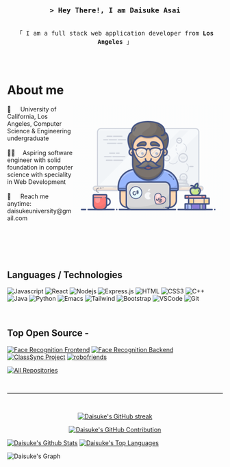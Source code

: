 <!--
<h2 align="center">
  Welcome to Al Siam World!
  <img src="https://media.giphy.com/media/hvRJCLFzcasrR4ia7z/giphy.gif" width="28">
</h2>
-->

<!--
<p align="center">
  <a href="https://github.com/alsiam"><img src="https://readme-typing-svg.herokuapp.com/?lines=Self%20Taught%20Programmer;Front%20End%20Developer;1.5%2B%20years%20of%20coding%20experience;Always%20learning%20new%20things&center=true&width=380&height=45"></a>
</p>

 -->


<!-- Intro  -->
<h3 align="center">
        <samp>&gt; Hey There!, I am Daisuke Asai</samp>
</h3>


<p align="center"> 
  <samp>
    <br>
    「 I am a full stack web application developer from <b>Los Angeles</b> 」
    <br>
    <br>
  </samp>
</p>

<br />

<!-- About Section -->
 # About me
 
<p>
 <img align="right" width="350" src="/assets/programmer.gif" alt="Coding gif" />
 🏫 &emsp; University of California, Los Angeles, Computer Science & Engineering undergraduate <br/><br/>
 👨‍💻&emsp; Aspiring software engineer with solid foundation in computer science with speciality in Web Development<br/><br/>
 📧 &emsp; Reach me anytime: daisukeuniversity@gmail.com<br/><br/>

</p>

<br/>
<br/>
<br/>

## Languages / Technologies

![Javascript](https://img.shields.io/badge/Javascript-F0DB4F?style=for-the-badge&labelColor=black&logo=javascript&logoColor=F0DB4F)
![React](https://img.shields.io/badge/-React-61DBFB?style=for-the-badge&labelColor=black&logo=react&logoColor=61DBFB)
![Nodejs](https://img.shields.io/badge/Nodejs-3C873A?style=for-the-badge&labelColor=black&logo=node.js&logoColor=3C873A)
![Express.js](https://img.shields.io/badge/Express.js-000000?style=for-the-badge&logo=express&logoColor=white)
![HTML](https://img.shields.io/badge/HTML5-E34F26?style=for-the-badge&logo=html5&logoColor=white)
![CSS3](https://img.shields.io/badge/CSS3-1572B6?style=for-the-badge&logo=css3&logoColor=white)
![C++](https://img.shields.io/badge/C%2B%2B-00599C?style=for-the-badge&logo=c%2B%2B&logoColor=white)
![Java](https://img.shields.io/badge/Java-ED8B00?style=for-the-badge&logo=openjdk&logoColor=white)
![Python](https://img.shields.io/badge/Python-FFD43B?style=for-the-badge&logo=python&logoColor=blue)
![Emacs](https://img.shields.io/badge/Emacs-%237F5AB6.svg?&style=for-the-badge&logo=gnu-emacs&logoColor=white)
![Tailwind](https://img.shields.io/badge/Tailwind_CSS-092749?style=for-the-badge&logo=tailwindcss&logoColor=06B6D4&labelColor=000000)
![Bootstrap](https://img.shields.io/badge/Bootstrap-563D7C?style=for-the-badge&logo=bootstrap&logoColor=white)
![VSCode](https://img.shields.io/badge/Visual_Studio-0078d7?style=for-the-badge&logo=visual%20studio&logoColor=white)
![Git](https://img.shields.io/badge/Git-F05032?style=for-the-badge&logo=git&logoColor=white)

<br/>

## Top Open Source -
[![Face Recognition Frontend](https://github-readme-stats.vercel.app/api/pin/?username=Dice-k5599&repo=facerecognitionbrain&border_color=7F3FBF&bg_color=0D1117&title_color=C9D1D9&text_color=8B949E&icon_color=7F3FBF)](https://github.com/alsiam/urfolio)
[![Face Recognition Backend](https://github-readme-stats.vercel.app/api/pin/?username=Dice-k5599&repo=smart-brain-api&border_color=7F3FBF&bg_color=0D1117&title_color=C9D1D9&text_color=8B949E&icon_color=7F3FBF)](https://github.com/alsiam/web-projects)
[![ClassSync Project](https://github-readme-stats.vercel.app/api/pin/?username=Dice-K5599&repo=CS35L_Final_Project&border_color=7F3FBF&bg_color=0D1117&title_color=C9D1D9&text_color=8B949E&icon_color=7F3FBF)](https://github.com/Dice-k5599/LFRPod)
[![robofriends](https://github-readme-stats.vercel.app/api/pin/?username=Dice-k5599&repo=react_robofriends&border_color=7F3FBF&bg_color=0D1117&title_color=C9D1D9&text_color=8B949E&icon_color=7F3FBF)](https://github.com/Dice-k5599/react_robofriends)

<p align="left">
  <a href="https://github.com/Dice-k5599?tab=repositories" target="_blank"><img alt="All Repositories" title="All Repositories" src="https://img.shields.io/badge/-All%20Repos-2962FF?style=for-the-badge&logo=koding&logoColor=white"/></a>
</p>

<br/>
<hr/>
<br/>

<p align="center">
  <a href="https://github.com/Dice-k5599">
    <img src="https://github-readme-streak-stats.herokuapp.com/?user=Dice-k5599&theme=radical&border=7F3FBF&background=0D1117" alt="Daisuke's GitHub streak"/>
  </a>
</p>

<p align="center">
  <a href="https://github.com/Dice-k5599">
    <img src="https://github-profile-summary-cards.vercel.app/api/cards/profile-details?username=Dice-k5599&theme=radical" alt="Daisuke's GitHub Contribution"/>
  </a>
</p>

<a> 
    <a href="https://github.com/Dice-k5599"><img alt="Daisuke's Github Stats" src="https://denvercoder1-github-readme-stats.vercel.app/api?username=Dice-k5599&show_icons=true&count_private=true&theme=react&border_color=7F3FBF&bg_color=0D1117&title_color=F85D7F&icon_color=F8D866" height="192px" width="49.5%"/></a>
  <a href="https://github.com/Dice-k5599"><img alt="Daisuke's Top Languages" src="https://denvercoder1-github-readme-stats.vercel.app/api/top-langs/?username=Dice-k5599&langs_count=8&layout=compact&theme=react&border_color=7F3FBF&bg_color=0D1117&title_color=F85D7F&icon_color=F8D866" height="192px" width="49.5%"/></a>
  <br/>
</a>


![Daisuke's Graph](https://github-readme-activity-graph.vercel.app/graph?username=Dice-k5599&custom_title=Daisuke's%20GitHub%20Activity%20Graph&bg_color=0D1117&color=7F3FBF&line=7F3FBF&point=7F3FBF&area_color=FFFFFF&title_color=FFFFFF&area=true)

